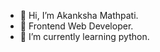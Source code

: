 - 👋 Hi, I’m Akanksha Mathpati.
- 👀 Frontend Web Developer.
- 🌱 I’m currently learning python.

<!---
amathpati/amathpati is a ✨ special ✨ repository because its `README.md` (this file) appears on your GitHub profile.
You can click the Preview link to take a look at your changes.
--->
